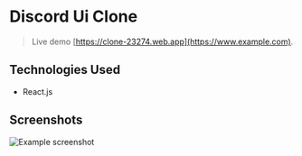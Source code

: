 # Discord Ui Clone
> Live demo [https://clone-23274.web.app](https://www.example.com). <!-- If you have the project hosted somewhere, include the link here. -->

## Technologies Used
- React.js

## Screenshots
![Example screenshot](https://portfoliomohak.web.app/static/media/discord.2c201d3f.png)
<!-- If you have screenshots you'd like to share, include them here. -->



